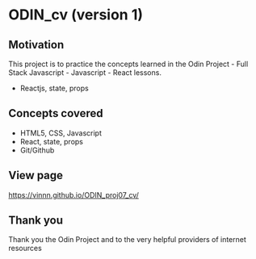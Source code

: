 # ODIN_cv (version 1)

## Motivation
This project is to practice the concepts learned in the Odin Project - Full Stack Javascript - Javascript - React lessons.
- Reactjs, state, props

## Concepts covered
- HTML5, CSS, Javascript
- React, state, props
- Git/Github

## View page
https://vinnn.github.io/ODIN_proj07_cv/

## Thank you
Thank you the Odin Project
and to the very helpful providers of internet resources 







